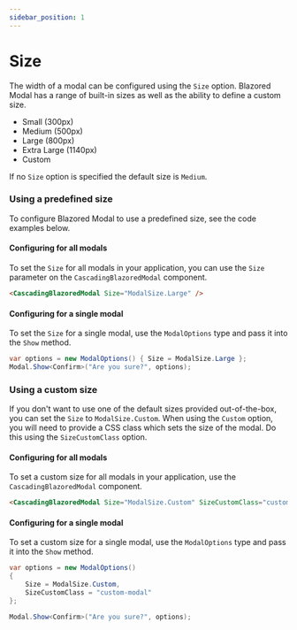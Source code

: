 ```yaml
---
sidebar_position: 1
---
```


# Size

The width of a modal can be configured using the `Size` option. Blazored Modal has a range of built-in sizes as well as the ability to define a custom size.

- Small (300px)
- Medium (500px)
- Large (800px)
- Extra Large (1140px)
- Custom

If no `Size` option is specified the default size is `Medium`.

### Using a predefined size
To configure Blazored Modal to use a predefined size, see the code examples below.

#### Configuring for all modals
To set the `Size` for all modals in your application, you can use the `Size` parameter on the `CascadingBlazoredModal` component.

```html
<CascadingBlazoredModal Size="ModalSize.Large" />
```

#### Configuring for a single modal
To set the `Size` for a single modal, use the `ModalOptions` type and pass it into the `Show` method.

```csharp
var options = new ModalOptions() { Size = ModalSize.Large };
Modal.Show<Confirm>("Are you sure?", options);
```

### Using a custom size
If you don't want to use one of the default sizes provided out-of-the-box, you can set the `Size` to `ModalSize.Custom`. When using the `Custom` option, you will need to provide a CSS class which sets the size of the modal. Do this using the `SizeCustomClass` option. 

#### Configuring for all modals
To set a custom size for all modals in your application, use the `CascadingBlazoredModal` component.

```html
<CascadingBlazoredModal Size="ModalSize.Custom" SizeCustomClass="custom-modal" />
```

#### Configuring for a single modal
To set a custom size for a single modal, use the `ModalOptions` type and pass it into the `Show` method.

```csharp
var options = new ModalOptions() 
{ 
    Size = ModalSize.Custom,
    SizeCustomClass = "custom-modal"
};

Modal.Show<Confirm>("Are you sure?", options);
```